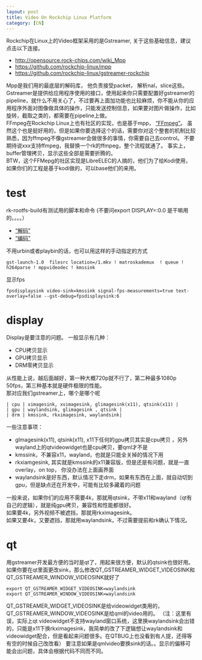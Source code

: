 ```yaml
---
layout: post
title: Video On Rockchip Linux Platform
category: [CN]
---
```


Rockchip在Linux上的Video框架采用的是Gstreamer, 关于这些基础信息，建议点击以下连接。
* http://opensource.rock-chips.com/wiki_Mpp  
* https://github.com/rockchip-linux/mpp  
* https://github.com/rockchip-linux/gstreamer-rockchip

Mpp是我们用的最底层的解码库， 他负责接受packet， 解析nal，slice这些。  
Gstreamer是提供给应用程序使用的接口，使用起来你只需要配置好gstreamer的pipeline，就什么不用关心了，不过要再上面加功能也比较麻烦，你不能从你的应用程序外面对图像做具体的操作，只能发送控制信息，如果要对图片做操作，比如旋转，截取之类的，都需要在pipeline上做。  
FFmpeg在Rockchip Linux上也有社区的实现，也是基于mpp， [“FFmpeg”](https://github.com/LongChair/FFmpeg )。
虽然这个也是挺好用的，但是如果你要选择这个的话，需要你对这个整套的机制比较熟悉，因为ffmpeg不像gstreamer会做很多的事情，你需要自己去control。
不要期待说xxx支持ffmpeg，我替换一个rk的ffmpeg，整个流程就通了。 事实上，buffer管理拷贝，显示这些全部是需要折腾的。  
BTW，这个FFMepg的社区实现是LibreELEC的人搞的，他们为了给Kodi使用，如果你们的工程是基于kodi做的，可以base他们的来用。


# test
rk-rootfs-build有测试用的脚本和命令 (不要问export DISPLAY=:0.0 是干嘛用的。。。。）

* [“解码”](https://github.com/rockchip-linux/rk-rootfs-build/blob/master/overlay-debug/usr/local/bin/test_dec-gst.sh  )
* [“编码”](https://github.com/rockchip-linux/rk-rootfs-build/blob/master/overlay-debug/usr/local/bin/test_enc.sh  )

不用urbin或者playbin的话，也可以用这样的手动指定的方式

    gst-launch-1.0  filesrc location=/1.mkv ! matroskademux  ! queue !  h264parse ! mppvideodec ! kmssink

显示fps

    fpsdisplaysink video-sink=kmssink signal-fps-measurements=true text-overlay=false --gst-debug=fpsdisplaysink:6
    
# display

Display是要注意的问题。
一般显示有几种：
* CPU拷贝显示
* GPU拷贝显示
* DRM零拷贝显示

从性能上说，越后面越好，第一种大概720p就不行了，第二种最多1080p 50fps，第三种基本就是硬件极限的性能。  
那对应我们gstreamer上，哪个是哪个呢

    | cpu | ximagesink, xvimagesink, glimagesink(x11), qtsink(x11) | 
    | gpu | waylandsink, glimagesink , qtsink | 
    | drm | kmssink, rkximagesink, waylandsink| 



一些注意事项：
* glmagesink(x11), qtsink(x11), x11下任何的gpu拷贝其实是cpu拷贝 ，另外wayland上的qtvideowidget也是cpu拷贝，要qml才不是
* kmssink，不兼容x11，wayland，也就是只能全关掉的情况下用
* rkxiamgesink, 其实就是kmssink的x11兼容版，但是还是有问题，就是一直overlay，on top， 你没办法在上面画界面
* waylandsink是好东西，默认情况下走drm，如果有东西在上面，就自动切到gpu，但是缺点还在开发中，可能有比较多藏着的问题

一般来说，如果你们的应用不需要4k，那就用qtsink，不带x11和wayland（qt有自己的逻辑），就是纯gpu拷贝，兼容性和性能都很好。  
如果要4k，另外视频不被遮挡，那就用rkximagesink。  
如果又要4k，又要遮挡，那就用waylandsink，不过需要提前和rk确认下情况。   

# qt

用gstreamer开发最方便的当时是qt了，用起来很方便，默认的qtsink也很好用。
如果你要在qt里面更改sink，那么修改QT_GSTREAMER_WIDGET_VIDEOSINK和QT_GSTREAMER_WINDOW_VIDEOSINK就好了

    export QT_GSTREAMER_WIDGET_VIDEOSINK=waylandsink
    export QT_GSTREAMER_WINDOW_VIDEOSINK=waylandsink

QT_GSTREAMER_WIDGET_VIDEOSINK是给videowidget类用的，QT_GSTREAMER_WINDOW_VIDEOSINK是给qml的video用的。
（注：这里有误，实际上qt videowidget不支持wayland窗口系统，这里换waylandsink会出错的，只能是x11下换rkximagesink，我简单的改了下逻辑想让waylandsink和videowidget配合，但是看起来问题很多。在QTBUG上也没看到有人提，还得等有空的时候自己改改看）
要注意如果是qmlvideo要换sink的话。。显示的偏移可能会出问题，具体会根据代码不同而不同。
